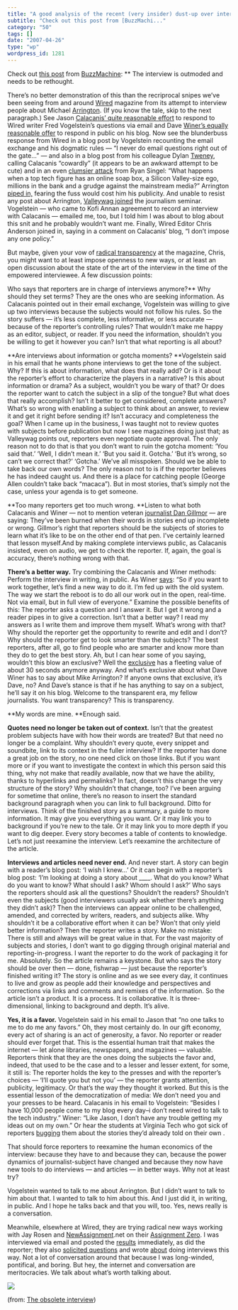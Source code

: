 ```yaml
---
title: "A good analysis of the recent (very insider) dust-up over interviews"
subtitle: "Check out this post from [BuzzMachi..."
category: "50"
tags: []
date: "2007-04-26"
type: "wp"
wordpress_id: 1281
---
```

Check out [this post](http://www.buzzmachine.com/2007/04/26/the-obsolete-interview/) from [BuzzMachine](http://www.buzzmachine.com):
** The interview is outmoded and needs to be rethought.

 There’s no better demonstration of this than the recriprocal snipes we’ve been seeing from and around [Wired](http://wiredmag.com) magazine from its attempt to interview people about Michael [Arrington](http://techcrunch.com). (If you know the tale, skip to the next paragraph.) See Jason [Calacanis’ quite reasonable effort](http://www.calacanis.com/2007/04/24/wired-journo-wont-do-email-interviews-ironic/2#comments) to respond to Wired writer Fred Vogelstein’s questions via email and Dave [Winer’s equally reasonable offer](http://www.scripting.com/stories/2007/04/24/transcriptionErrors.html) to respond in public on his blog. Now see the blunderbuss response from Wired in a blog post by Vogelstein recounting the email exchange and his dogmatic rules — “I never do email questions right out of the gate…” — and also in a blog post from his colleague Dylan [Tweney](http://blog.wired.com/business/2007/04/calacanis_wont_.html), calling Calacanis “cowardly” (it appears to be an awkward attempt to be cute) and in an even [clumsier attack](http://blog.wired.com/27bstroke6/2007/04/alist_blogger_j.html) from Ryan Singel: “What happens when a top tech figure has an online soap box, a Silicon Valley-size ego, millions in the bank and a grudge against the mainstream media?” Arrington [piped in,](http://www.crunchnotes.com/?p=386) fearing the fuss would cost him his publicity. And unable to resist any post about Arrington, [Valleywag joined](http://valleywag.com/tech/silicon-valley-users-guide/interview-etiquette-255013.php) the journalism seminar. Vogelstein — who came to Kofi Annan agreement to record an interview with Calacanis — emailed me, too, but I told him I was about to blog about this snit and he probably wouldn’t want me. Finally, Wired Editor Chris Anderson joined in, saying in a comment on Calacanis’ blog, “I don’t impose any one policy.” 

 But maybe, given your vow of [radical transparency](http://www.longtail.com/the_long_tail/2006/12/what_would_radi_1.html) at the magazine, Chris, you might want to at least impose openness to new ways, or at least an open discussion about the state of the art of the interview in the time of the empowered interviewee. A few discussion points: 

 Who says that reporters are in charge of interviews anymore?** Why should they set terms? They are the ones who are seeking information. As Calacanis pointed out in their email exchange, Vogelstein was willing to give up two interviews because the subjects would not follow his rules. So the story suffers — it’s less complete, less informative, or less accurate — because of the reporter’s controlling rules? That wouldn’t make me happy as an editor, subject, or reader. If you need the information, shouldn’t you be willing to get it however you can? Isn’t that what reporting is all about? 

 **Are interviews about information or gotcha moments? **Vogelstein said in his email that he wants phone interviews to get the tone of the subject. Why? If this is about information, what does that really add? Or is it about the reporter’s effort to characterize the players in a narrative? Is this about information or drama? As a subject, wouldn’t you be wary of that? Or does the reporter want to catch the subject in a slip of the tongue? But what does that really accomplish? Isn’t it better to get considered, complete answers? What’s so wrong with enabling a subject to think about an answer, to review it and get it right before sending it? Isn’t accuracy and completeness the goal? When I came up in the business, I was taught not to review quotes with subjects before publication but now I see magazines doing just that; as Valleywag points out, reporters even negotiate quote approval. The only reason not to do that is that you don’t want to ruin the gotcha moment: ‘You said that.’ ‘Well, I didn’t mean it.’ ‘But you said it. Gotcha.’ ‘But it’s wrong, so can’t we correct that?’ ‘Gotcha.’ We’ve all misspoken. Should we be able to take back our own words? The only reason not to is if the reporter believes he has indeed caught us. And there is a place for catching people (George Allen couldn’t take back “macaca”). But in most stories, that’s simply not the case, unless your agenda is to get someone. 

 **Too many reporters get too much wrong. **Listen to what both Calacanis and Winer — not to mention veteran [journalist Dan Gillmor](http://citmedia.org/blog/2007/04/24/interviews-email-or-live/) — are saying: They’ve been burned when their words in stories end up incomplete or wrong. Gillmor’s right that reporters should be the subjects of stories to learn what it’s like to be on the other end of that pen. I’ve certainly learned that lesson myself.And by making complete interviews public, as Calacanis insisted, even on audio, we get to check the reporter. If, again, the goal is accuracy, there’s nothing wrong with that. 

 **There’s a better way.** Try combining the Calacanis and Winer methods: Perform the interview in writing, in public. As Winer [says](http://www.scripting.com/stories/2007/04/24/transcriptionErrors.html#p4): “So if you want to work together, let’s find a new way to do it. I’m fed up with the old system. The way we start the reboot is to do all our work out in the open, real-time. Not via email, but in full view of everyone.” Examine the possible benefits of this: The reporter asks a question and I answer it. But I get it wrong and a reader pipes in to give a correction. Isn’t that a better way? I read my answers as I write them and improve them myself. What’s wrong with that? Why should the reporter get the opportunity to rewrite and edit and I don’t? Why should the reporter get to look smarter than the subjects? The best reporters, after all, go to find people who are smarter and know more than they do to get the best story. Ah, but I can hear some of you saying, wouldn’t this blow an exclusive? Well the [exclusive](http://www.buzzmachine.com/2007/04/17/the-value-of-exclusivity/) has a fleeting value of about 30 seconds anymore anyway. And what’s exclusive about what Dave Winer has to say about Mike Arrington? If anyone owns that exclusive, it’s Dave, no? And Dave’s stance is that if he has anything to say on a subject, he’ll say it on his blog. Welcome to the transparent era, my fellow journalists. You want transparency? This is transparency. 

 **My words are mine. **Enough said. 

 **Quotes need no longer be taken out of context.** Isn’t that the greatest problem subjects have with how their words are treated? But that need no longer be a complaint. Why shouldn’t every quote, every snippet and soundbite, link to its context in the fuller interview? If the reporter has done a great job on the story, no one need click on those links. But if you want more or if you want to investigate the context in which this person said this thing, why not make that readily available, now that we have the ability, thanks to hyperlinks and permalinks? In fact, doesn’t this change the very structure of the story? Why shouldn’t that change, too? I’ve been arguing for sometime that online, there’s no reason to insert the standard background paragraph when you can link to full background. Ditto for interviews. Think of the finished story as a summary, a guide to more information. It may give you everything you want. Or it may link you to background if you’re new to the tale. Or it may link you to more depth if you want to dig deeper. Every story becomes a table of contents to knowledge. Let’s not just reexamine the interview. Let’s reexamine the architecture of the article. 

 **Interviews and articles need never end.** And never start. A story can begin with a reader’s blog post: ‘I wish I knew…’ Or it can begin with a reporter’s blog post: ‘I’m looking at doing a story about ____. What do you know? What do you want to know? What should I ask? Whom should I ask?’ Who says the reporters should ask all the questions? Shouldn’t the readers? Shouldn’t even the subjects (good interviewers usually ask whether there’s anything they didn’t ask)? Then the interviews can appear online to be challenged, amended, and corrected by writers, readers, and subjects alike. Why shouldn’t it be a collaborative effort when it can be? Won’t that only yield better information? Then the reporter writes a story. Make no mistake: There is still and always will be great value in that. For the vast majority of subjects and stories, I don’t want to go digging through original material and reporting-in-progress. I want the reporter to do the work of packaging it for me. Absolutely. So the article remains a keystone. But who says the story should be over then — done, fishwrap — just because the reporter’s finished writing it? The story is online and as we see every day, it continues to live and grow as people add their knowledge and perspectives and corrections via links and comments and remixes of the information. So the article isn’t a product. It is a process. It is collaborative. It is three-dimensional, linking to background and depth. It’s alive. 

 **Yes, it is a favor.** Vogelstein said in his email to Jason that “no one talks to me to do me any favors.” Oh, they most certainly do. In our gift economy, every act of sharing is an act of generosity, a favor. No reporter or reader should ever forget that. This is the essential human trait that makes the internet — let alone libraries, newspapers, and magazines — valuable. Reporters think that they are the ones doing the subjects the favor and, indeed, that used to be the case and to a lesser and lesser extent, for some, it still is: The reporter holds the key to the presses and with the reporter’s choices — ‘I’ll quote you but not you’ — the reporter grants attention, publicity, legitimacy. Or that’s the way they thought it worked. But this is the essential lesson of the democratization of media: We don’t need you and your presses to be heard. Calacanis in his email to Vogelstein: “Besides I have 10,000 people come to my blog every day–i don’t need wired to talk to the tech industry.” Winer: “Like Jason, I don’t have any trouble getting my ideas out on my own.” Or hear the students at Virginia Tech who got sick of reporters [bugging](http://www.cybersoc.com/2007/04/virginia_tech_b.html) them about the stories they’d already told on their own . 

 That should force reporters to reexamine the human economics of the interview: because they have to and because they can, because the power dynamics of journalist-subject have changed and because they now have new tools to do interviews — and articles — in better ways. Why not at least try? 

 Vogelstein wanted to talk to me about Arrington. But I didn’t want to talk to him about that. I wanted to talk to him about this. And I just did it, in writing, in public. And I hope he talks back and that you will, too. Yes, news really is a conversation. 

 Meanwhile, elsewhere at Wired, they are trying radical new ways working with Jay Rosen and [NewAssignment](http://newassignment.net).net on their [Assignment Zero](http://zero.newassignment.net/). I was interviewed via email and posted the [results](http://www.buzzmachine.com/2007/04/09/my-assignment-zero-interview/) immediately, as did the reporter; they also [solicited questions](http://zero.newassignment.net/assignmentzero/what_questions_should_interviewer_ask_jeff_jarvis) and wrote [about](http://zero.newassignment.net/blog/vivian_martin/apr2007/11/turning_categories_and_interviews_upside_down) doing interviews this way. Not a lot of conversation around that because I was long-winded, pontifical, and boring. But hey, the internet and conversation are meritocracies. We talk about what’s worth talking about. 

 [![](http://feeds.feedburner.com/~a/buzzmachine?i=hrx115) ](http://feeds.feedburner.com/~a/buzzmachine?a=hrx115) 

 (from: [The obsolete interview](http://www.buzzmachine.com/2007/04/26/the-obsolete-interview/))
